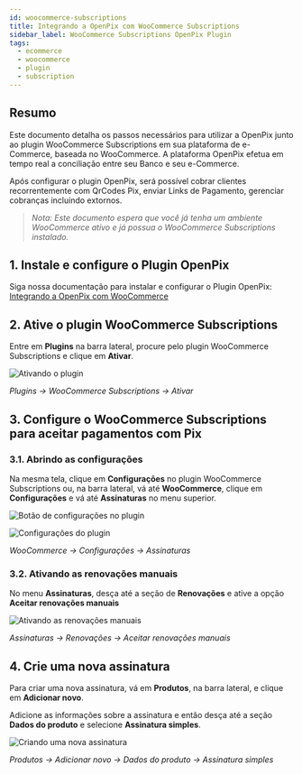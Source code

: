 ```yaml
---
id: woocommerce-subscriptions
title: Integrando a OpenPix com WooCommerce Subscriptions
sidebar_label: WooCommerce Subscriptions OpenPix Plugin
tags:
  - ecommerce
  - woocommerce
  - plugin
  - subscription
---
```


## Resumo

Este documento detalha os passos necessários para utilizar a OpenPix junto ao plugin WooCommerce Subscriptions em sua plataforma de e-Commerce, baseada no WooCommerce. A plataforma OpenPix efetua em tempo real a conciliação entre seu Banco e seu e-Commerce.

Após configurar o plugin OpenPix, será possível cobrar clientes recorrentemente com QrCodes Pix, enviar Links de Pagamento, gerenciar cobranças incluindo extornos.

> _Nota: Este documento espera que você já tenha um ambiente WooCommerce ativo e já possua o WooCommerce Subscriptions instalado._

## 1. Instale e configure o Plugin OpenPix

Siga nossa documentação para instalar e configurar o Plugin OpenPix: [Integrando a OpenPix com WooCommerce](./woocommerce-plugin.md)

## 2. Ative o plugin WooCommerce Subscriptions

Entre em **Plugins** na barra lateral, procure pelo plugin WooCommerce Subscriptions e clique em **Ativar**.

![Ativando o plugin](/img/ecommerce/woocommerce/woocommerce-subscriptions-activation.png)

_Plugins -> WooCommerce Subscriptions -> Ativar_

## 3. Configure o WooCommerce Subscriptions para aceitar pagamentos com Pix

### 3.1. Abrindo as configurações

Na mesma tela, clique em **Configurações** no plugin WooCommerce Subscriptions ou, na barra lateral, vá até **WooCommerce**, clique em **Configurações** e vá até **Assinaturas** no menu superior.

![Botão de configurações no plugin](/img/ecommerce/woocommerce/woocommerce-subscriptions-plugin-settings.png)

![Configurações do plugin](/img/ecommerce/woocommerce/woocommerce-subscriptions-settings.png)

_WooCommerce -> Configurações -> Assinaturas_

### 3.2. Ativando as renovações manuais

No menu **Assinaturas**, desça até a seção de **Renovações** e ative a opção **Aceitar renovações manuais**

![Ativando as renovações manuais](/img/ecommerce/woocommerce/woocommerce-subscriptions-manual-renewals.png)

_Assinaturas -> Renovações -> Aceitar renovações manuais_

## 4. Crie uma nova assinatura

Para criar uma nova assinatura, vá em **Produtos**, na barra lateral, e clique em **Adicionar novo**.

Adicione as informações sobre a assinatura e então desça até a seção **Dados do produto** e selecione **Assinatura simples**.

![Criando uma nova assinatura](/img/ecommerce/woocommerce/woocommerce-subscriptions-product.png)

_Produtos -> Adicionar novo -> Dados do produto -> Assinatura simples_
